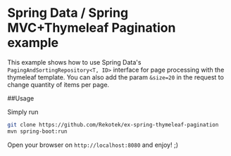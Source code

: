 # Spring Data / Spring MVC+Thymeleaf Pagination example

This example shows how to use Spring Data's `PagingAndSortingRepository<T, ID>` interface for page processing with the thymeleaf template.
You can also add the param `&size=20` in the request to change quantity of items per page.

##Usage

Simply run
```bash
git clone https://github.com/Rekotek/ex-spring-thymeleaf-pagination
mvn spring-boot:run
```
Open your browser on `http://localhost:8080` and enjoy! ;)
